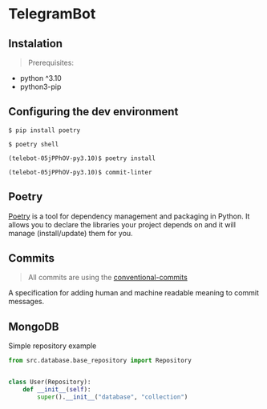 # TelegramBot

## Instalation

> Prerequisites:

-   python ^3.10
-   python3-pip

## Configuring the dev environment

```shell
$ pip install poetry

$ poetry shell

(telebot-05jPPhOV-py3.10)$ poetry install

(telebot-05jPPhOV-py3.10)$ commit-linter
```

## Poetry

[Poetry](https://python-poetry.org/docs/) is a tool for dependency management and packaging in Python. It allows you to declare the libraries your project depends on and it will manage (install/update) them for you.

## Commits

> All commits are using the [conventional-commits](https://www.conventionalcommits.org/en/v1.0.0/)

A specification for adding human and machine readable meaning to commit messages.

<!--
```shell
``` -->

## MongoDB

Simple repository example

```python
from src.database.base_repository import Repository


class User(Repository):
    def __init__(self):
        super().__init__("database", "collection")

```
